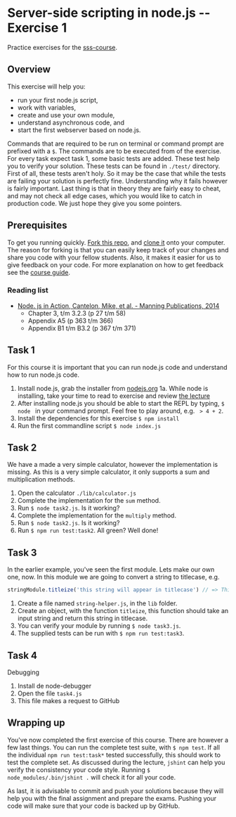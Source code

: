 # Server-side scripting in node.js -- Exercise 1

Practice exercises for the [sss-course](https://github.com/CMDA/sss-course).


## Overview
This exercise will help you:

* run your first node.js script,
* work with variables,
* create and use your own module,
* understand asynchronous code, and
* start the first webserver based on node.js.

Commands that are required to be run on terminal or command prompt are prefixed with a ```$```. The commands are to be executed from of the exercise. For every task expect task 1, some basic tests are added. These test help you to verify your solution. These tests can be found in ```./test/``` directory. First of all, these tests aren't holy. So it may be the case that while the tests are failing your solution is perfectly fine. Understanding why it fails however is fairly important. Last thing is that in theory they are fairly easy to cheat, and may not check all edge cases, which you would like to catch in production code. We just hope they give you some pointers. 


## Prerequisites
To get you running quickly. [Fork this repo](https://github.com/CMDA/sss-exercises/fork), and [clone it](http://git-scm.com/book/ch2-1.html#Cloning-an-Existing-Repository) onto your computer. The reason for forking is that you can easily keep track of your changes and share you code with your fellow students. Also, it makes it easier for us to give feedback on your code. For more explanation on how to get feedback see the [course guide](https://github.com/CMDA/sss-course/#workflow).

### Reading list
* [Node. js in Action, Cantelon, Mike, et al. - Manning Publications, 2014](http://www.manning.com/cantelon/)
  * Chapter 3, t/m 3.2.3 (p 27 t/m 58)
  * Appendix A5 (p 363 t/m 366)
  * Appendix B1 t/m B3.2 (p 367 t/m 371) 


## Task 1
For this course it is important that you can run node.js code and understand how to run node.js code.


1. Install node.js, grab the installer from [nodejs.org](http://nodejs.org)
    1a. While node is installing, take your time to read to exercise and review [the lecture](http://cmda.github.io/sss-course/lesson1) 
2. After installing node.js you should be able to start the REPL by typing, ```$ node ``` in your command prompt. Feel free to play around, e.g. ``` > 4 + 2```.
3. Install the dependencies for this exercise ```$ npm install ```
4. Run the first commandline script ``` $ node index.js ``` 


## Task 2
We have a made a very simple calculator, however the implementation is missing. As this is a very simple calculator, it only supports a sum and multiplication methods. 

1. Open the calculator ```./lib/calculator.js```
2. Complete the implementation for the ```sum``` method.
3. Run ```$ node task2.js```. Is it working?
4. Complete the implementation for the ```multiply``` method.
5. Run ```$ node task2.js```. Is it working?
6. Run ```$ npm run test:task2```. All green? Well done!


## Task 3
In the earlier example, you've seen the first module. Lets make our own one, now. In this module we are going to convert a string to titlecase, e.g. 

```javascript
stringModule.titleize('this string will appear in titlecase') // => This String Will Appear In Titlecase
```

1. Create a file named ```string-helper.js```, in the ```lib``` folder. 
2. Create an object, with the function ```titleize```, this function should take an input string and return this string in titlecase.
3. You can verify your module by running ```$ node task3.js```. 
4. The supplied tests can be run with ```$ npm run test:task3```.


## Task 4
Debugging

1. Install de node-debugger
2. Open the file ```task4.js```
3. This file makes a request to GitHub

## Wrapping up
You've now completed the first exercise of this course. There are however a few last things. You can run the complete test suite, with ```$ npm test```. If all the individual ```npm run test:task*``` tested successfully, this should work to test the complete set. As discussed during the lecture, ```jshint``` can help you verify the consistency your code style. Running ```$ node_modules/.bin/jshint .``` will check it for all your code. 

As last, it is advisable to commit and push your solutions because they will help you with the final assignment and prepare the exams. Pushing your code will make sure that your code is backed up by GitHub. 



